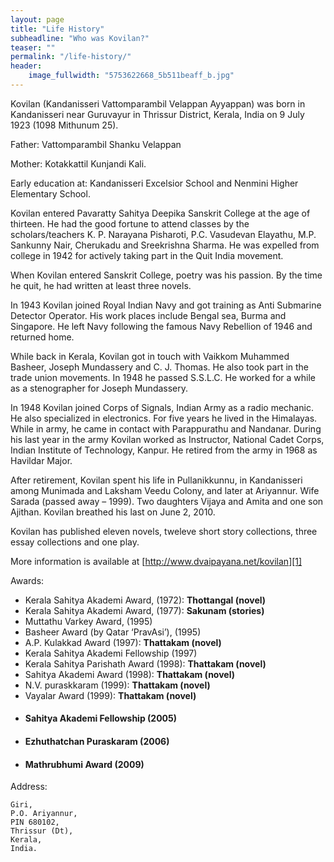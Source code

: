 ```yaml
---
layout: page
title: "Life History"
subheadline: "Who was Kovilan?"
teaser: ""
permalink: "/life-history/"
header:
    image_fullwidth: "5753622668_5b511beaff_b.jpg"
---
```


Kovilan (Kandanisseri Vattomparambil Velappan Ayyappan) was born in Kandanisseri near Guruvayur in Thrissur District, Kerala, India on 9 July 1923 (1098 Mithunum 25).

Father: Vattomparambil Shanku Velappan

Mother: Kotakkattil Kunjandi Kali.

Early education at: Kandanisseri Excelsior School and Nenmini Higher Elementary School.

Kovilan entered Pavaratty Sahitya Deepika Sanskrit College at the age of thirteen. He had the good fortune to attend classes by the scholars/teachers K. P. Narayana Pisharoti, P.C. Vasudevan Elayathu, M.P. Sankunny Nair, Cherukadu and Sreekrishna Sharma. He was expelled from college in 1942 for actively taking part in the Quit India movement.

When Kovilan entered Sanskrit College, poetry was his passion. By the time he quit, he had written at least three novels.

In 1943 Kovilan joined Royal Indian Navy and got training as Anti Submarine Detector Operator. His work places include Bengal sea, Burma and Singapore. He left Navy following the famous Navy Rebellion of 1946 and returned home.

While back in Kerala, Kovilan got in touch with Vaikkom Muhammed Basheer, Joseph Mundassery and C. J. Thomas. He also took part in the trade union movements. In 1948 he passed S.S.L.C. He worked for a while as a stenographer for Joseph Mundassery.

In 1948 Kovilan joined Corps of Signals, Indian Army as a radio mechanic. He also specialized in electronics. For five years he lived in the Himalayas. While in army, he came in contact with Parappurathu and Nandanar. During his last year in the army Kovilan worked as Instructor, National Cadet Corps, Indian Institute of Technology, Kanpur. He retired from the army in 1968 as Havildar Major.

After retirement, Kovilan spent his life in Pullanikkunnu, in Kandanisseri among Munimada and Laksham Veedu Colony, and later at Ariyannur. Wife Sarada (passed away – 1999). Two daughters Vijaya and Amita and one son Ajithan. Kovilan breathed his last on June 2, 2010.

Kovilan has published eleven novels, tweleve short story collections, three essay collections and one play.

More information is available at [http://www.dvaipayana.net/kovilan][1]

Awards:

* Kerala Sahitya Akademi Award, (1972): **Thottangal (novel)**
* Kerala Sahitya Akademi Award, (1977): **Sakunam (stories)**
* Muttathu Varkey Award, (1995)
* Basheer Award (by Qatar ‘PravAsi’), (1995)
* A.P. Kulakkad Award (1997): **Thattakam (novel)**
* Kerala Sahitya Akademi Fellowship (1997)
* Kerala Sahitya Parishath Award (1998): **Thattakam (novel)**
* Sahitya Akademi Award (1998): **Thattakam (novel)**
* N.V. puraskkaram (1999): **Thattakam (novel)**
* Vayalar Award (1999): **Thattakam (novel)**
* <h4>Sahitya Akademi Fellowship (2005)</h4>
* <h4>Ezhuthatchan Puraskaram (2006)</h4>
* <h4>Mathrubhumi Award (2009)</h4>

Address: 

    Giri, 
    P.O. Ariyannur, 
    PIN 680102, 
    Thrissur (Dt), 
    Kerala, 
    India. 
    
 [1]: http://www.dvaipayana.net/kovilan
